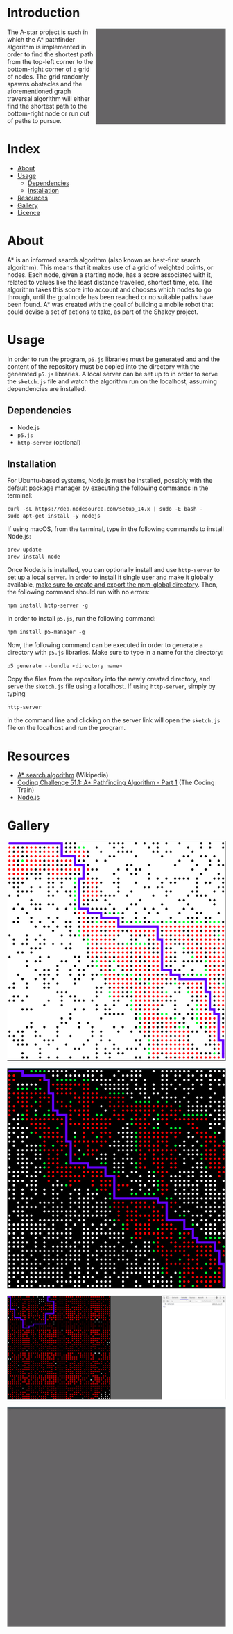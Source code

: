 # Introduction
<img align="right" src="gallery/Path_Found_Gif.gif" height="220" width="300">

The A-star project is such in which the A* pathfinder algorithm is implemented in order to find the shortest path from the top-left corner to the bottom-right corner of a grid of nodes.  The grid randomly spawns obstacles and the aforementioned graph traversal algorithm will either find the shortest path to the bottom-right node or run out of paths to pursue.

# Index
- [About](#About)
- [Usage](#Usage)
    - [Dependencies](##Dependencies)
    - [Installation](##Installation)
- [Resources](#Resources)
- [Gallery](#Gallery)
- [Licence](#Licence)

# About
A* is an informed search algorithm (also known as best-first search algorithm). This means that it makes use of a grid of weighted points, or nodes. Each node, given a starting node, has a score associated with it, related to values like the least distance travelled, shortest time, etc. The algorithm takes this score into account and chooses which nodes to go through, until the goal node has been reached or no suitable paths have been found. A* was created with the goal of building a mobile robot that could devise a set of actions to take, as part of the Shakey project.

# Usage
In order to run the program, `p5.js` libraries must be generated and and the content of the repository must be copied into the directory with the generated `p5.js` libraries. A local server can be set up to in order to serve the `sketch.js` file and watch the algorithm run on the localhost, assuming dependencies are installed.

## Dependencies
- Node.js
- `p5.js`
- `http-server` (optional)

## Installation
For Ubuntu-based systems, Node.js must be installed, possibly with the default package manager by executing the following commands in the terminal:
```
curl -sL https://deb.nodesource.com/setup_14.x | sudo -E bash -
sudo apt-get install -y nodejs
```

If using macOS, from the terminal, type in the following commands to install Node.js:
```
brew update
brew install node
```
Once Node.js is installed, you can optionally install and use `http-server` to set up a local server. In order to install it single user and make it globally available, [make sure to create and export the npm-global directory](https://docs.npmjs.com/resolving-eacces-permissions-errors-when-installing-packages-globally). Then, the following command should run with no errors:
```
npm install http-server -g
```

In order to install `p5.js`, run the following command:
```
npm install p5-manager -g
```
Now, the following command can be executed in order to generate a directory with `p5.js` libraries. Make sure to type in a name for the directory:
```
p5 generate --bundle <directory name>
```
Copy the files from the repository into the newly created directory, and serve the `sketch.js` file using a localhost. If using `http-server`, simply by typing
```
http-server
```
in the command line and clicking on the server link will open the `sketch.js` file on the localhost and run the program.

# Resources
- [A* search algorithm](https://en.wikipedia.org/wiki/A*_search_algorithm) (Wikipedia)
- [Coding Challenge 51.1: A* Pathfinding Algorithm - Part 1](https://www.youtube.com/watch?v=aKYlikFAV4k) (The Coding Train)
- [Node.js](https://nodejs.org/)

# Gallery

![Path Found](gallery/Path_Found.png)

![Path Found Dark Theme](gallery/Path_Found_Dark.png)

![No Solution](gallery/No_Solution.png)

![Path Found Gif](gallery/Path_Found_Gif.gif)
